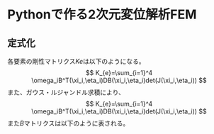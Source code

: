 # Pythonで作る2次元変位解析FEM
## 定式化
各要素の剛性マトリクス$Ke$は以下のようになる。
$$
K_{e}=\sum_{i=1}^4 \omega_iB^T(\xi_i,\eta_i)DB(\xi_i,\eta_i)det(J(\xi_i,\eta_i))
$$
また、ガウス・ルジャンドル求積により、
$$
K_{e}=\sum_{i=1}^4 \omega_iB^T(\xi_i,\eta_i)DB(\xi_i,\eta_i)det(J(\xi_i,\eta_i))
$$
また$B$マトリクスは以下のように表される。
$$
$$